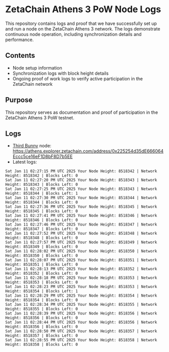 # ZetaChain Athens 3 PoW Node Logs
This repository contains logs and proof that we have successfully set up and run a node on the ZetaChain Athens 3 network. The logs demonstrate continuous node operation, including synchronization details and performance.

## Contents
- Node setup information
- Synchronization logs with block height details
- Ongoing proof of work logs to verify active participation in the ZetaChain network

## Purpose
This repository serves as documentation and proof of participation in the ZetaChain Athens 3 PoW testnet.

## Logs

- [Third Bunny](https://thirdbunny.xyz/) node: https://athens.explorer.zetachain.com/address/0x225254d35dE666064Eccc5ce16eF1D8bF8D7b5EE
- Latest logs:
```
Sat Jan 11 02:27:15 PM UTC 2025 Your Node Height: 8518342 | Network Height: 8518342 | Blocks Left: 0
Sat Jan 11 02:27:20 PM UTC 2025 Your Node Height: 8518343 | Network Height: 8518343 | Blocks Left: 0
Sat Jan 11 02:27:25 PM UTC 2025 Your Node Height: 8518343 | Network Height: 8518344 | Blocks Left: 1
Sat Jan 11 02:27:30 PM UTC 2025 Your Node Height: 8518344 | Network Height: 8518344 | Blocks Left: 0
Sat Jan 11 02:27:36 PM UTC 2025 Your Node Height: 8518345 | Network Height: 8518345 | Blocks Left: 0
Sat Jan 11 02:27:41 PM UTC 2025 Your Node Height: 8518346 | Network Height: 8518346 | Blocks Left: 0
Sat Jan 11 02:27:46 PM UTC 2025 Your Node Height: 8518347 | Network Height: 8518347 | Blocks Left: 0
Sat Jan 11 02:27:52 PM UTC 2025 Your Node Height: 8518348 | Network Height: 8518348 | Blocks Left: 0
Sat Jan 11 02:27:57 PM UTC 2025 Your Node Height: 8518349 | Network Height: 8518349 | Blocks Left: 0
Sat Jan 11 02:28:02 PM UTC 2025 Your Node Height: 8518350 | Network Height: 8518350 | Blocks Left: 0
Sat Jan 11 02:28:07 PM UTC 2025 Your Node Height: 8518351 | Network Height: 8518351 | Blocks Left: 0
Sat Jan 11 02:28:13 PM UTC 2025 Your Node Height: 8518352 | Network Height: 8518352 | Blocks Left: 0
Sat Jan 11 02:28:18 PM UTC 2025 Your Node Height: 8518353 | Network Height: 8518353 | Blocks Left: 0
Sat Jan 11 02:28:23 PM UTC 2025 Your Node Height: 8518353 | Network Height: 8518354 | Blocks Left: 1
Sat Jan 11 02:28:29 PM UTC 2025 Your Node Height: 8518354 | Network Height: 8518354 | Blocks Left: 0
Sat Jan 11 02:28:34 PM UTC 2025 Your Node Height: 8518355 | Network Height: 8518355 | Blocks Left: 0
Sat Jan 11 02:28:39 PM UTC 2025 Your Node Height: 8518356 | Network Height: 8518356 | Blocks Left: 0
Sat Jan 11 02:28:44 PM UTC 2025 Your Node Height: 8518356 | Network Height: 8518356 | Blocks Left: 0
Sat Jan 11 02:28:50 PM UTC 2025 Your Node Height: 8518357 | Network Height: 8518357 | Blocks Left: 0
Sat Jan 11 02:28:55 PM UTC 2025 Your Node Height: 8518358 | Network Height: 8518358 | Blocks Left: 0
```
